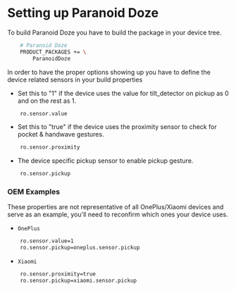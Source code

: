 # Setting up Paranoid Doze
To build Paranoid Doze you have to build the package in your device tree.
```bash
    # Paranoid Doze
    PRODUCT_PACKAGES += \
        ParanoidDoze
```
In order to have the proper options showing up you have to define the device related sensors in your build properties

- Set this to "1" if the device uses the value for tilt_detector on pickup as 0 and on the rest as 1.
```bash
    ro.sensor.value
```
- Set this to "true" if the device uses the proximity sensor to check for pocket & handwave gestures.
```bash
    ro.sensor.proximity
```
- The device specific pickup sensor to enable pickup gesture.
```bash
    ro.sensor.pickup
```

### OEM Examples
These properties are not representative of all OnePlus/Xiaomi devices and serve as an example, you'll need to reconfirm which ones your device uses.
- `OnePlus`
```bash
    ro.sensor.value=1
    ro.sensor.pickup=oneplus.sensor.pickup
```
- `Xiaomi`
```bash
    ro.sensor.proximity=true
    ro.sensor.pickup=xiaomi.sensor.pickup
```
